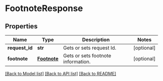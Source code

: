 # FootnoteResponse

## Properties
Name | Type | Description | Notes
------------ | ------------- | ------------- | -------------
**request_id** | **str** | Gets or sets request Id. | [optional] 
**footnote** | [**Footnote**](Footnote.md) | Gets or sets footnote information. | [optional] 

[[Back to Model list]](../README.md#documentation-for-models) [[Back to API list]](../README.md#documentation-for-api-endpoints) [[Back to README]](../README.md)


